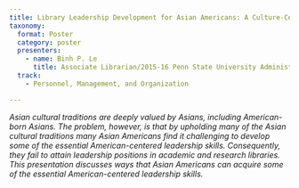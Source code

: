 ```yaml
---
title: Library Leadership Development for Asian Americans: A Culture-Centered Approach
taxonomy:
  format: Poster
  category: poster
  presenters:
    - name: Binh P. Le
	  title: Associate Librarian/2015-16 Penn State University Administrative Fellow, the Pennsylvania State University
  track:
    - Personnel, Management, and Organization

---
```

_Asian cultural traditions are deeply valued by Asians, including American-born Asians.  The problem, however, is that by upholding many of the Asian cultural traditions many Asian Americans find it challenging to develop some of the essential American-centered leadership skills.  Consequently, they fail to attain leadership positions in academic and research libraries. This presentation discusses ways that Asian Americans can acquire some of the essential American-centered leadership skills._